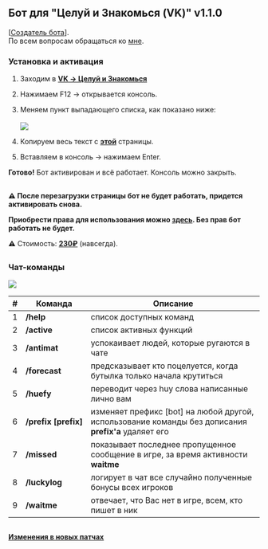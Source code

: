 ## Бот для "Целуй и Знакомься (VK)" v1.1.0

[[Создатель бота](https://vk.com/id570119284)].<br>По всем вопросам обращаться ко [мне](https://vk.com/id570119284).

### Установка и активация

1. Заходим в **[VK -> Целуй и Знакомься](https://vk.com/app3144697)**
2. Нажимаем F12 -> открывается консоль.
3. Меняем пункт выпадающего списка, как показано ниже:<br><br> ![](/documentation/scr_console.png)

4. Копируем весь текст с **[этой](https://raw.githubusercontent.com/whyamsx/bottle.bot/main/documentation/8279d8ac4bd672085ada.js)** страницы.
5. Вставляем в консоль -> нажимаем Enter.

**Готово!** Бот активирован и всё работает. Консоль можно закрыть.

##

**:warning: После перезагрузки страницы бот не будет работать, придется активировать снова.**<br>

**Приобрести права для использования можно [здесь](https://vk.com/id570119284). Без прав бот работать не будет.**

<!-- :warning: Бот в свободном доступе до 07.09.2020, после чего снова станет платным. -->

:warning: Стоимость: **[230₽](https://vk.com/id570119284)** (навсегда).

##

### Чат-команды

![](/documentation/info-markup.svg)

|  #  | Команда                   | Описание                                                                                             |
| :-: | ------------------------- | ---------------------------------------------------------------------------------------------------- |
|  1  | **/help**                 | список доступных команд                                                                              |
|  2  | **/active**               | список активных функций                                                                              |
|  3  | **/antimat**              | успокаивает людей, которые ругаются в чате                                                           |
|  4  | **/forecast**             | предсказывает кто поцелуется, когда бутылка только начала крутиться                                  |
|  5  | **/huefy**                | переводит через huy слова написанные лично вам                                                       |
|  6  | **/prefix&nbsp;[prefix]** | изменяет префикс [bot] на любой другой, использование команды без дописания **prefix'a** удаляет его |
|  7  | **/missed**               | показывает последнее пропущенное сообщение в игре, за время активности **waitme**                    |
|  8  | **/luckylog**             | логирует в чат все случайно полученные бонусы всех игроков                                           |
|  9  | **/waitme**               | отвечает, что Вас нет в игре, всем, кто пишет в ник                                                  |

##

#### [Изменения в новых патчах](https://github.com/whyamsx/bottle.bot/releases)
